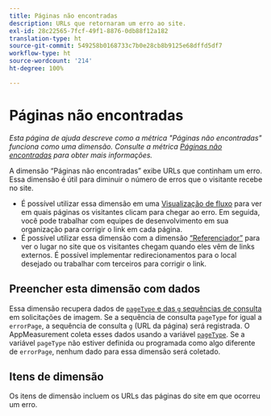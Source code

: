 ```yaml
---
title: Páginas não encontradas
description: URLs que retornaram um erro ao site.
exl-id: 28c22565-7fcf-49f1-8876-0db88f12a182
translation-type: ht
source-git-commit: 549258b0168733c7b0e28cb8b9125e68dffd5df7
workflow-type: ht
source-wordcount: '214'
ht-degree: 100%

---
```


# Páginas não encontradas

*Esta página de ajuda descreve como a métrica &quot;Páginas não encontradas&quot; funciona como uma dimensão. Consulte a métrica [Páginas não encontradas](../metrics/pages-not-found.md) para obter mais informações.*

A dimensão “Páginas não encontradas” exibe URLs que continham um erro. Essa dimensão é útil para diminuir o número de erros que o visitante recebe no site.

* É possível utilizar essa dimensão em uma [Visualização de fluxo](/help/analyze/analysis-workspace/visualizations/c-flow/flow.md) para ver em quais páginas os visitantes clicam para chegar ao erro. Em seguida, você pode trabalhar com equipes de desenvolvimento em sua organização para corrigir o link em cada página.
* É possível utilizar essa dimensão com a dimensão [“Referenciador”](referrer.md) para ver o lugar no site que os visitantes chegam quando eles vêm de links externos. É possível implementar redirecionamentos para o local desejado ou trabalhar com terceiros para corrigir o link.

## Preencher esta dimensão com dados

Essa dimensão recupera dados de [`pageType` e das `g` sequências de consulta](/help/implement/validate/query-parameters.md) em solicitações de imagem. Se a sequência de consulta `pageType` for igual a `errorPage`, a sequência de consulta `g` (URL da página) será registrada. O AppMeasurement coleta esses dados usando a variável [`pageType`](/help/implement/vars/page-vars/pagetype.md). Se a variável `pageType` não estiver definida ou programada como algo diferente de `errorPage`, nenhum dado para essa dimensão será coletado.

## Itens de dimensão

Os itens de dimensão incluem os URLs das páginas do site em que ocorreu um erro.
